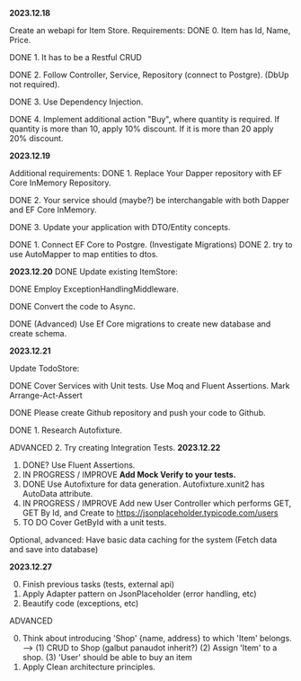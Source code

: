 **2023.12.18**

Create an webapi for Item Store.
Requirements:
DONE 0. Item has Id, Name, Price.

DONE 1. It has to be a Restful CRUD

DONE 2. Follow Controller, Service, Repository (connect to Postgre). (DbUp not required).

DONE 3. Use Dependency Injection.

DONE 4. Implement additional action "Buy", where quantity is required. If quantity is more than 10, apply 10% discount.
      If it is more than 20 apply 20% discount.

**2023.12.19**

Additional requirements:
DONE 1. Replace Your Dapper repository with EF Core InMemory Repository.

DONE 2. Your service should  (maybe?) be interchangable with both Dapper and EF Core InMemory.

DONE 3. Update your application with DTO/Entity concepts.

DONE 1. Connect EF Core to Postgre. (Investigate Migrations)
DONE 2. try to  use AutoMapper to map entities to dtos.

**2023.12.20**
DONE Update existing ItemStore:
   
DONE Employ ExceptionHandlingMiddleware.

DONE Convert the code to Async.

DONE (Advanced) Use Ef Core migrations to create new database and create schema.

**2023.12.21**

Update TodoStore:

DONE Cover Services with Unit tests. Use Moq and Fluent Assertions. Mark Arrange-Act-Assert

DONE Please create Github repository and push your code to Github.

DONE 1. Research Autofixture.
     
ADVANCED 2. Try creating Integration Tests.
**2023.12.22**

1. DONE? Use Fluent Assertions.
2. IN PROGRESS / IMPROVE **Add Mock Verify to your tests.**
3. DONE Use Autofixture for data generation. Autofixture.xunit2 has AutoData attribute.
4. IN PROGRESS / IMPROVE Add new User Controller which performs GET, GET By Id, and Create to https://jsonplaceholder.typicode.com/users
5. TO DO Cover GetById with a unit tests.
   
Optional, advanced: Have basic data caching for the system (Fetch data and save into database)

**2023.12.27**

0. Finish previous tasks (tests, external api)
1. Apply Adapter pattern on JsonPlaceholder (error handling, etc)
2. Beautify code (exceptions, etc)

ADVANCED

0. Think about introducing 'Shop' {name, address} to which 'Item' belongs. --> 
(1) CRUD to Shop (galbut panaudot inherit?) 
(2) Assign 'Item' to a shop.
(3) 'User' should be able to buy an item
1. Apply Clean architecture principles.
